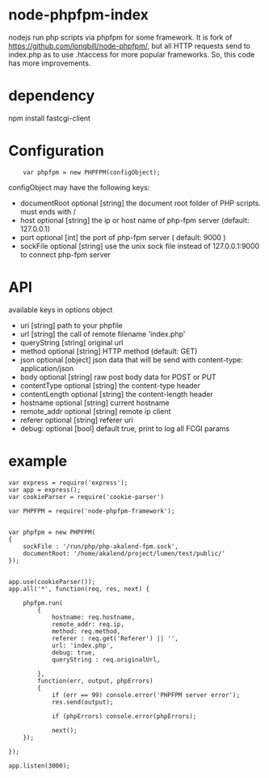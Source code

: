 # node-phpfpm-index
nodejs run php scripts via phpfpm for some framework. It is fork of https://github.com/longbill/node-phpfpm/, but all HTTP requests send to index.php as to use .htaccess for more popular frameworks. So, this code has more improvements. 
# dependency
npm install fastcgi-client 

# Configuration
```
    var phpfpm = new PHPFPM(configObject);
```
configObject may have the following keys:

* documentRoot optional [string] the document root folder of PHP scripts. must ends with /
* host optional [string] the ip or host name of php-fpm server (default: 127.0.0.1)
* port optional [int] the port of php-fpm server ( default: 9000 )
* sockFile optional [string] use the unix sock file instead of 127.0.0.1:9000 to connect php-fpm server


# API

available keys in options object

* uri [string] path to your phpfile
* url [string] the call of remote filename 'index.php'
* queryString [string] original url 
* method optional [string] HTTP method (default: GET)
* json optional [object] json data that will be send with content-type: application/json
* body optional [string] raw post body data for POST or PUT
* contentType optional [string] the content-type header
* contentLength optional [string] the content-length header
* hostname optional [string] current hostname
* remote_addr optional [string] remote ip client
* referer optional [string] referer uri		
* debug: optional [bool] default true, print to log all FCGI params

# example
```
var express = require('express');
var app = express();
var cookieParser = require('cookie-parser')

var PHPFPM = require('node-phpfpm-framework');
 

var phpfpm = new PHPFPM(
{
    sockFile : '/run/php/php-akalend-fpm.sock',
    documentRoot: '/home/akalend/project/lumen/test/public/'
});


app.use(cookieParser());
app.all('*', function(req, res, next) {

	phpfpm.run(
		{
			hostname: req.hostname,
			remote_addr: req.ip,
			method: req.method,
			referer : req.get('Referer') || '',		
			url: 'index.php',
			debug: true,
			queryString : req.originalUrl, 
			
		}, 
		function(err, output, phpErrors)
		{
		    if (err == 99) console.error('PHPFPM server error');
		    res.send(output);
		    
		    if (phpErrors) console.error(phpErrors);

		    next();
	});

});

app.listen(3000);
```
